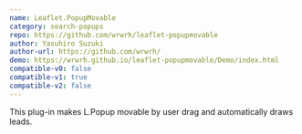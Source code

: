 ```yaml
---
name: Leaflet.PopupMovable
category: search-popups
repo: https://github.com/wrwrh/leaflet-popupmovable
author: Yasuhiro Suzuki
author-url: https://github.com/wrwrh/
demo: https://wrwrh.github.io/leaflet-popupmovable/Demo/index.html
compatible-v0: false
compatible-v1: true
compatible-v2: false
---
```


This plug-in makes L.Popup movable by user drag and automatically draws leads.
